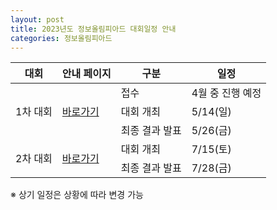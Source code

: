 ```yaml
---
layout: post
title: 2023년도 정보올림피아드 대회일정 안내
categories: 정보올림피아드
---
```


<table>
<thead><tr>
<th>대회</th>
<th>안내 페이지</th>
<th>구분</th>
<th>일정</th>
</tr></thead>
<tbody>
<tr>
<td rowspan="3">1차 대회

</td>
<td rowspan="3">
<a href="https://koi.or.kr/koi/2023/1/">바로가기</a>
</td>
<td>접수</td>
<td>4월 중 진행 예정</td>
</tr>
<tr>
<td>대회 개최</td>
<td>5/14(일)</td>
</tr>
<tr>
<td>최종 결과 발표</td>
<td>5/26(금)</td>
</tr>
<tr>
<td rowspan="2">2차 대회
<br>
</td>
<td rowspan="2">
<a href="https://koi.or.kr/koi/2023/2/">바로가기</a>
<br>
</td>
<td>대회 개최</td>
<td>7/15(토)</td>
</tr>
<tr>
<td>최종 결과 발표</td>
<td>7/28(금)</td>
</tr>
</tbody>
</table>

※ 상기 일정은 상황에 따라 변경 가능
